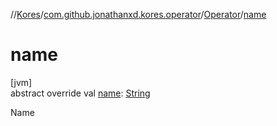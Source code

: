 //[Kores](../../../index.md)/[com.github.jonathanxd.kores.operator](../index.md)/[Operator](index.md)/[name](name.md)

# name

[jvm]\
abstract override val [name](name.md): [String](https://kotlinlang.org/api/latest/jvm/stdlib/kotlin/-string/index.html)

Name
